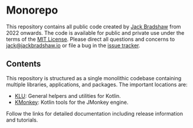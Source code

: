 # Monorepo

This repository contains all public code created by [Jack Bradshaw](https://jackbradshaw.io) from 2022 onwards.
The code is available for public and private use under the terms of the [MIT License](LICENSE). Please direct all
questions and concerns to [jack@jackbradshaw.io](mailto:jack@jackbradshaw.io) or file a bug in
the [issue tracker](https://github.com/jack-bradshaw/monorepo/issues).

## Contents

This repository is structured as a single monolithic codebase containing multiple libraries, applications, and
packages. The important locations are:

- [KLU](https://github.com/jack-bradshaw/monorepo/tree/main/java/io/jackbradshaw/klu): General helpers and utilities for Kotlin.
- [KMonkey](https://github.com/jack-bradshaw/monorepo/tree/main/java/io/jackbradshaw/kmonkey): Kotlin tools for the JMonkey engine.

Follow the links for detailed documentation including release information and tutorials.